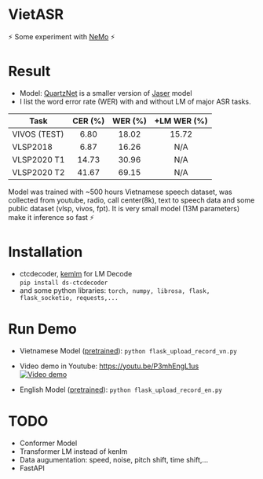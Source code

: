 # VietASR
⚡ Some experiment with [NeMo](https://github.com/NVIDIA/NeMo) ⚡
# Result
* Model: [QuartzNet](https://docs.nvidia.com/deeplearning/nemo/user-guide/docs/en/main/asr/models.html#quartznet) is a smaller version of [Jaser](https://docs.nvidia.com/deeplearning/nemo/user-guide/docs/en/main/asr/models.html#jasper)  model  
* I list the word error rate (WER) with and without LM of major ASR tasks.

| Task                   | CER (%) | WER (%) | +LM WER (%) |
| -----------            | :----:  | :----:  | :----:                                                                                                                                                                |
| VIVOS (TEST)            |  6.80 | 18.02 | 15.72 |
| VLSP2018                |  6.87 | 16.26 |  N/A  |
| VLSP2020 T1             | 14.73 | 30.96 |  N/A  |
| VLSP2020 T2             | 41.67 | 69.15 |  N/A  |

Model was trained with ~500 hours Vietnamese speech dataset, was collected from youtube, radio, call center(8k), text to speech data and some public dataset (vlsp, vivos, fpt). It is very small model (13M parameters) make it inference so fast ⚡  

# Installation
* ctcdecoder, [kemlm](https://github.com/kpu/kenlm) for LM Decode  
`pip install ds-ctcdecoder`
* and some python libraries: `torch, numpy, librosa, flask, flask_socketio, requests,...`

# Run Demo
* Vietnamese Model ([pretrained](model_vietasr2/checkpoints)): `python flask_upload_record_vn.py`  
* Video demo in Youtube: https://youtu.be/P3mhEngL1us  
[![Video demo](https://img.youtube.com/vi/P3mhEngL1us/maxresdefault.jpg)](https://youtu.be/P3mhEngL1us)  

* English Model ([pretrained](model_english)): `python flask_upload_record_en.py`  

# TODO   
* Conformer Model  
* Transformer LM instead of kenlm  
* Data augumentation: speed, noise, pitch shift, time shift,...  
* FastAPI
